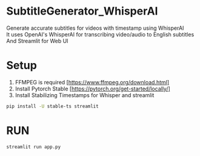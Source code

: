 # SubtitleGenerator_WhisperAI
 Generate accurate subtitles for videos with timestamp using WhisperAI\
 It uses OpenAI's WhisperAI for transcribing video/audio to English subtitles\
 And Streamlit for Web UI




# Setup
1. FFMPEG is required [https://www.ffmpeg.org/download.html]
2. Install Pytorch Stable [https://pytorch.org/get-started/locally/]
3. Install Stabilizing Timestamps for Whisper and streamlit

```bash
pip install -U stable-ts streamlit
```

# RUN
```bash
streamlit run app.py
```
